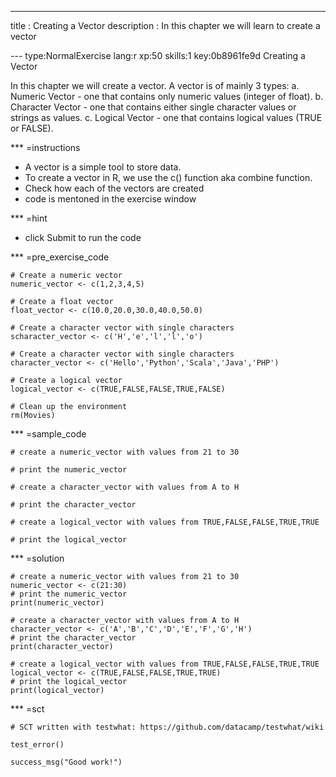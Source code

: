---
title       : Creating a Vector
description : In this chapter we will learn to create a vector


--- type:NormalExercise lang:r xp:50 skills:1 key:0b8961fe9d
Creating a Vector

In this chapter we will create a vector.
A vector is of mainly 3 types:
  a. Numeric Vector - one that contains only numeric values (integer of float).
  b. Character Vector - one that contains either single character values or strings as values.
  c. Logical Vector - one that contains logical values (TRUE or FALSE).

*** =instructions
- A vector is a simple tool to store data.
- To create a vector in R, we use the c() function aka combine function.
- Check how each of the vectors are created
- code is mentoned in the exercise window

*** =hint
- click Submit to run the code

*** =pre_exercise_code
```{r}
# Create a numeric vector
numeric_vector <- c(1,2,3,4,5)

# Create a float vector
float_vector <- c(10.0,20.0,30.0,40.0,50.0)

# Create a character vector with single characters
scharacter_vector <- c('H','e','l','l','o')

# Create a character vector with single characters
character_vector <- c('Hello','Python','Scala','Java','PHP')

# Create a logical vector
logical_vector <- c(TRUE,FALSE,FALSE,TRUE,FALSE)

# Clean up the environment
rm(Movies)
```

*** =sample_code
```{r}
# create a numeric_vector with values from 21 to 30

# print the numeric_vector

# create a character_vector with values from A to H

# print the character_vector

# create a logical_vector with values from TRUE,FALSE,FALSE,TRUE,TRUE

# print the logical_vector

```

*** =solution
```{r}
# create a numeric_vector with values from 21 to 30
numeric_vector <- c(21:30)
# print the numeric_vector
print(numeric_vector)

# create a character_vector with values from A to H
character_vector <- c('A','B','C','D','E','F','G','H')
# print the character_vector
print(character_vector)

# create a logical_vector with values from TRUE,FALSE,FALSE,TRUE,TRUE
logical_vector <- c(TRUE,FALSE,FALSE,TRUE,TRUE)
# print the logical_vector
print(logical_vector)
```

*** =sct
```{r}
# SCT written with testwhat: https://github.com/datacamp/testwhat/wiki

test_error()

success_msg("Good work!")
```

